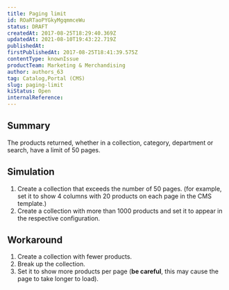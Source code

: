 ```yaml
---
title: Paging limit
id: ROaRTaoPYGkyMgqmmceWu
status: DRAFT
createdAt: 2017-08-25T18:29:40.369Z
updatedAt: 2021-08-10T19:43:22.719Z
publishedAt: 
firstPublishedAt: 2017-08-25T18:41:39.575Z
contentType: knownIssue
productTeam: Marketing & Merchandising
author: authors_63
tag: Catalog,Portal (CMS)
slug: paging-limit
kiStatus: Open
internalReference: 
---
```


## Summary

The products returned, whether in a collection, category, department or search, have a limit of 50 pages.

## Simulation

1. Create a collection that exceeds the number of 50 pages. (for example, set it to show 4 columns with 20 products on each page in the CMS template.)
2. Create a collection with more than 1000 products and set it to appear in the respective configuration.

## Workaround

1. Create a collection with fewer products.
2. Break up the collection.
3. Set it to show more products per page (__be careful__, this may cause the page to take longer to load).

